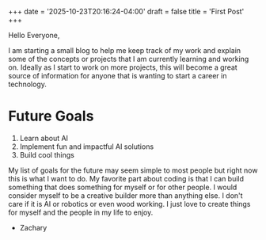 +++
date = '2025-10-23T20:16:24-04:00'
draft = false
title = 'First Post'
+++


Hello Everyone, 

I am starting a small blog to help me keep track of my work and explain some of the concepts or projects that I am currently learning and working on. Ideally as I start to work on more projects, this will become a great source of information for anyone that is wanting to start a career in technology. 

# Future Goals
1. Learn about AI 
2. Implement fun and impactful AI solutions 
3. Build cool things 

My list of goals for the future may seem simple to most people but right now this is what I want to do. My favorite part about coding is that I can build something that does something for myself or for other people. I would consider myself to be a creative builder more than anything else. I don't care if it is AI or robotics or even wood working. I just love to create things for myself and the people in my life to enjoy. 

- Zachary